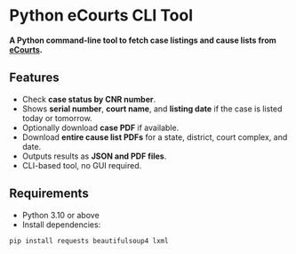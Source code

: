 # Python eCourts CLI Tool

**A Python command-line tool to fetch case listings and cause lists from [eCourts](https://services.ecourts.gov.in/ecourtindia_v6/).**

## Features

- Check **case status by CNR number**.
- Shows **serial number**, **court name**, and **listing date** if the case is listed today or tomorrow.
- Optionally download **case PDF** if available.
- Download **entire cause list PDFs** for a state, district, court complex, and date.
- Outputs results as **JSON and PDF files**.
- CLI-based tool, no GUI required.

## Requirements

- Python 3.10 or above
- Install dependencies:

```bash
pip install requests beautifulsoup4 lxml
